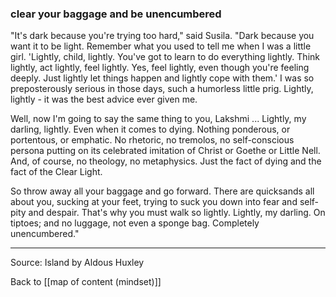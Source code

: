 ### clear your baggage and be unencumbered

"It's dark because you're trying too hard," said Susila. "Dark because you want it to be light. Remember what you used to tell me when I was a little girl. 'Lightly, child, lightly. You've got to learn to do everything lightly. Think lightly, act lightly, feel lightly. Yes, feel lightly, even though you're feeling deeply. Just lightly let things happen and lightly cope with them.' I was so preposterously serious in those days, such a humorless little prig. Lightly, lightly - it was the best advice ever given me.

Well, now I'm going to say the same thing to you, Lakshmi ... Lightly, my darling, lightly. Even when it comes to dying. Nothing ponderous, or portentous, or emphatic. No rhetoric, no tremolos, no self-conscious persona putting on its celebrated imitation of Christ or Goethe or Little Nell. And, of course, no theology, no metaphysics. Just the fact of dying and the fact of the Clear Light.

So throw away all your baggage and go forward. There are quicksands all about you, sucking at your feet, trying to suck you down into fear and self-pity and despair. That's why you must walk so lightly. Lightly, my darling. On tiptoes; and no luggage, not even a sponge bag. Completely unencumbered."

---

Source: Island by Aldous Huxley

Back to [[map of content (mindset)]]